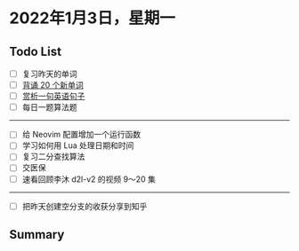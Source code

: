 # 2022年1月3日，星期一
## Todo List

- [ ] 复习昨天的单词
- [ ] [背诵 20 个新单词](#背诵-20-个新单词)
- [ ] [赏析一句英语句子](#赏析一句英语句子)
- [ ] 每日一题算法题
--------
- [ ] 给 Neovim 配置增加一个运行函数
- [ ] 学习如何用 Lua 处理日期和时间
- [ ] 复习二分查找算法
- [ ] 交医保
- [ ] 速看回顾李沐 d2l-v2 的视频 9～20 集
--------
- [ ] 把昨天创建空分支的收获分享到知乎

## Summary
